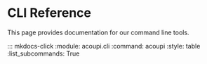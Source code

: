 # CLI Reference

This page provides documentation for our command line tools.

::: mkdocs-click
    :module: acoupi.cli
    :command: acoupi
    :style: table
    :list_subcommands: True

